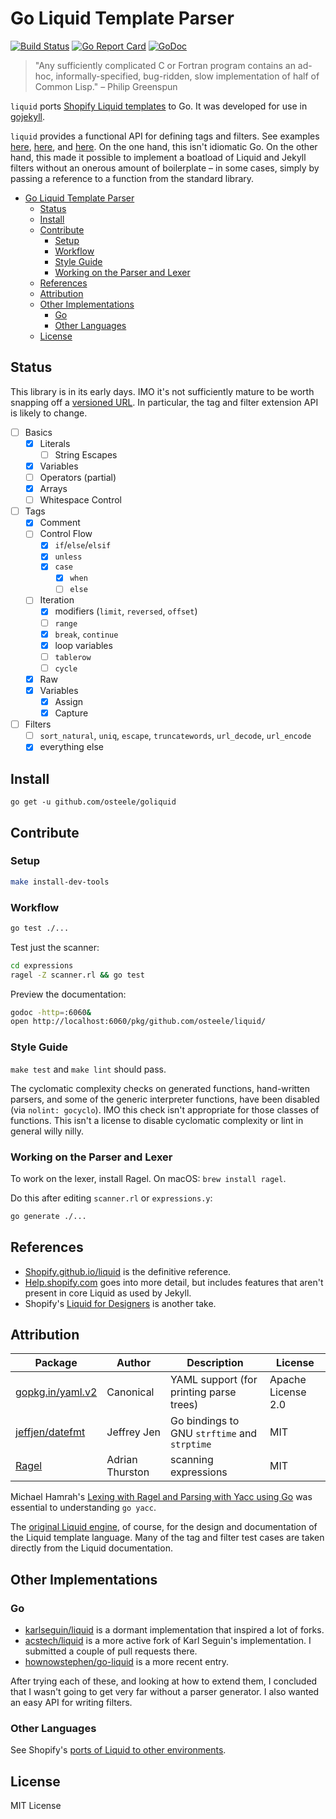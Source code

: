 # Go Liquid Template Parser
[![Build Status](https://travis-ci.org/osteele/liquid.svg?branch=master)](https://travis-ci.org/osteele/liquid)
[![Go Report Card](https://goreportcard.com/badge/github.com/osteele/liquid)](https://goreportcard.com/report/github.com/osteele/liquid)
[![GoDoc](https://godoc.org/github.com/osteele/liquid?status.svg)](http://godoc.org/github.com/osteele/liquid)

> "Any sufficiently complicated C or Fortran program contains an ad-hoc, informally-specified, bug-ridden, slow implementation of half of Common Lisp." – Philip Greenspun

`liquid` ports [Shopify Liquid templates](https://shopify.github.io/liquid) to Go. It was developed for use in [gojekyll](https://github.com/osteele/gojekyll).

`liquid` provides a functional API for defining tags and filters. See examples [here](https://github.com/osteele/liquid/blob/master/filters/filters.go), [here](https://github.com/osteele/gojekyll/blob/master/filters/filters.go), and [here](https://github.com/osteele/gojekyll/blob/master/tags/tags.go). On the one hand, this isn't idiomatic Go. On the other hand, this made it possible to implement a boatload of Liquid and Jekyll filters without an onerous amount of boilerplate – in some cases, simply by passing a reference to a function from the standard library.

<!-- TOC -->

- [Go Liquid Template Parser](#go-liquid-template-parser)
    - [Status](#status)
    - [Install](#install)
    - [Contribute](#contribute)
        - [Setup](#setup)
        - [Workflow](#workflow)
        - [Style Guide](#style-guide)
        - [Working on the Parser and Lexer](#working-on-the-parser-and-lexer)
    - [References](#references)
    - [Attribution](#attribution)
    - [Other Implementations](#other-implementations)
        - [Go](#go)
        - [Other Languages](#other-languages)
    - [License](#license)

<!-- /TOC -->

## Status

This library is in its early days. IMO it's not sufficiently mature to be worth snapping off a [versioned URL](http://labix.org/gopkg.in). In particular, the tag and filter extension API is likely to change.

- [ ] Basics
  - [x] Literals
    - [ ] String Escapes
  - [x] Variables
  - [ ] Operators (partial)
  - [x] Arrays
  - [ ] Whitespace Control
- [ ] Tags
  - [x] Comment
  - [ ] Control Flow
    - [x] `if`/`else`/`elsif`
    - [x] `unless`
    - [x] `case`
      - [x] `when`
      - [ ] `else`
  - [ ] Iteration
      - [x] modifiers (`limit`, `reversed`, `offset`)
      - [ ] `range`
      - [x] `break`, `continue`
      - [x] loop variables
      - [ ] `tablerow`
      - [ ] `cycle`
  - [x] Raw
  - [x] Variables
    - [x] Assign
    - [x] Capture
- [ ] Filters
  - [ ] `sort_natural`, `uniq`, `escape`, `truncatewords`, `url_decode`, `url_encode`
  - [x] everything else

## Install

`go get -u github.com/osteele/goliquid`

## Contribute

### Setup

```bash
make install-dev-tools
```

### Workflow

```bash
go test ./...
```

Test just the scanner:

```bash
cd expressions
ragel -Z scanner.rl && go test
```

Preview the documentation:

```bash
godoc -http=:6060&
open http://localhost:6060/pkg/github.com/osteele/liquid/
```

### Style Guide

`make test` and `make lint` should pass.

The cyclomatic complexity checks on generated functions, hand-written parsers, and some of the generic interpreter functions, have been disabled (via `nolint: gocyclo`). IMO this check isn't appropriate for those classes of functions. This isn't a license to disable cyclomatic complexity or lint in general willy nilly.

### Working on the Parser and Lexer

To work on the lexer, install Ragel. On macOS: `brew install ragel`.

Do this after editing `scanner.rl` or `expressions.y`:

```bash
go generate ./...
```

## References

* [Shopify.github.io/liquid](https://shopify.github.io/liquid) is the definitive reference.
* [Help.shopify.com](https://help.shopify.com/themes/liquid) goes into more detail, but includes features that aren't present in core Liquid as used by Jekyll.
* Shopify's [Liquid for Designers](https://github.com/Shopify/liquid/wiki/Liquid-for-Designers) is another take.


## Attribution

| Package                                               | Author          | Description                                  | License            |
|-------------------------------------------------------|-----------------|----------------------------------------------|--------------------|
| [gopkg.in/yaml.v2](https://github.com/go-yaml/yaml)   | Canonical       | YAML support (for printing parse trees)      | Apache License 2.0 |
| [jeffjen/datefmt](https://github.com/jeffjen/datefmt) | Jeffrey Jen     | Go bindings to GNU `strftime` and `strptime` | MIT                |
| [Ragel](http://www.colm.net/open-source/ragel/)       | Adrian Thurston | scanning expressions                         | MIT                |

Michael Hamrah's [Lexing with Ragel and Parsing with Yacc using Go](https://medium.com/@mhamrah/lexing-with-ragel-and-parsing-with-yacc-using-go-81e50475f88f) was essential to understanding `go yacc`.

The [original Liquid engine](https://shopify.github.io/liquid), of course, for the design and documentation of the Liquid template language. Many of the tag and filter test cases are taken directly from the Liquid documentation.

## Other Implementations

### Go

* [karlseguin/liquid](https://github.com/karlseguin/liquid) is a dormant implementation that inspired a lot of forks.
* [acstech/liquid](https://github.com/acstech/liquid) is a more active fork of Karl Seguin's implementation. I submitted a couple of pull requests there.
* [hownowstephen/go-liquid](https://github.com/hownowstephen/go-liquid) is a more recent entry.

After trying each of these, and looking at how to extend them, I concluded that I wasn't going to get very far without a parser generator. I also wanted an easy API for writing filters.

### Other Languages

 See Shopify's [ports of Liquid to other environments](https://github.com/Shopify/liquid/wiki/Ports-of-Liquid-to-other-environments).

## License

MIT License
